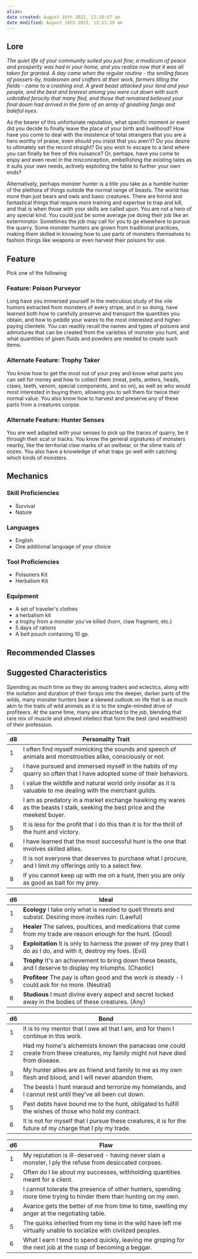 ```yaml
---
alias: 
date created: August 16th 2023, 12:10:57 am
date modified: August 16th 2023, 12:13:39 am
---
```

## Lore
*The quiet life of your community suited you just fine; a modicum of peace and prosperity was had in your home, and you realize now that it was all taken for granted. A day came when the regular routine - the smiling faces of passers-by, tradesmen and crafters at their work, farmers tilling the fields - came to a crashing end. A great beast attacked your land and your people, and the best and bravest among you were cut down with such unbridled ferocity that many fled, and those that remained believed your final doom had arrived in the form of an array of gnashing fangs and baleful eyes.*

As the bearer of this unfortunate reputation, what specific moment or event did you decide to finally leave the place of your birth and livelihood? How have you come to deal with the insistence of total strangers that you are a hero worthy of praise, even should you insist that you aren't? Do you desire to ultimately set the record straight? Do you wish to escape to a land where you can finally be free of this nuisance? Or, perhaps, have you come to enjoy and even revel in the misconception, embellishing the existing tales as it suits your own needs, actively exploiting the fable to further your own ends?

Alternatively, perhaps monster hunter is a title you take as a humble hunter of the plethora of things outside the normal range of beasts. The world has more than just bears and owls and basic creatures. There are horrid and fantastical things that require more training and expertise to trap and kill, and that is when those with your skills are called upon. You are not a hero of any special kind. You could just be some average joe doing their job like an exterminator. Sometimes the job may call for you to go elsewhere to pursue the quarry. Some monster hunters are grown from traditional practices, making them skilled in knowing how to use parts of monsters themselves to fashion things like weapons or even harvest their poisons for use.
## Feature
Pick one of the following
### Feature: Poison Purveyor
Long have you immersed yourself in the meticulous study of the vile humors extracted from monsters of every stripe, and in so doing, have learned both how to carefully preserve and transport the quantities you obtain, and how to peddle your wares to the most interested and higher-paying clientele. You can readily recall the names and types of poisons and admixtures that can be created from the varieties of monster you hunt, and what quantities of given fluids and powders are needed to create such items.

### Alternate Feature: Trophy Taker
You know how to get the most out of your prey and know what parts you can sell for money and how to collect them (meat, pelts, antlers, heads, claws, teeth, venom, special components, and so on), as well as who would most interested in buying them, allowing you to sell them for twice their normal value. You also know how to harvest and preserve any of these parts from a creatures corpse.

### Alternate Feature: Hunter Senses
You are well adapted with your senses to pick up the traces of quarry, be it through their scat or tracks. You know the general signatures of monsters nearby, like the territorial claw marks of an owlbear, or the slime trails of oozes. You also have a knowledge of what traps go well with catching which kinds of monsters.
## Mechanics
### Skill Proficiencies
- Survival
- Nature
### Languages
- English
- One additional language of your choice
### Tool Proficiencies
- Poisoners Kit
- Herbalism Kit
### Equipment
- A set of traveler's clothes
- a herbalism kit
- a trophy from a monster you've killed (horn, claw fragment, etc.)
- 5 days of rations
- A belt pouch containing 10 gp.
## Recommended Classes


## Suggested Characteristics
Spending as much time as they do among traders and eclectics, along with the isolation and duration of their forays into the deeper, darker parts of the wilds, many monster hunters bear a skewed outlook on life that is as much akin to the traits of wild animals as it is to the single-minded drive of profiteers. At the same time, many are attracted to the job, blending that rare mix of muscle and shrewd intellect that form the best (and wealthiest) of their profession.

|d8|Personality Trait|
|---|---|
|1|I often find myself mimicking the sounds and speech of animals and monstrosities alike, consciously or not.|
|2|I have pursued and immersed myself in the habits of my quarry so often that I have adopted some of their behaviors.|
|3|I value the wildlife and natural world only insofar as it is valuable to me dealing with the merchant guilds.|
|4|I am as predatory in a market exchange hawking my wares as the beasts I stalk, seeking the best price and the meekest buyer.|
|5|It is less for the profit that I do this than it is for the thrill of the hunt and victory.|
|6|I have learned that the most successful hunt is the one that involves skilled allies.|
|7|It is not everyone that deserves to purchase what I procure, and I limit my offerings only to a select few.|
|8|If you cannot keep up with me on a hunt, then you are only as good as bait for my prey.|

|d6|Ideal|
|---|---|
|1|**Ecology** I take only what is needed to quell threats and subsist. Desiring more invites ruin. (Lawful)|
|2|**Healer** The salves, poultices, and medications that come from my trade are reason enough for the hunt. (Good)|
|3|**Exploitation** It is only to harness the power of my prey that I do as I do, and with it, destroy my foes. (Evil)|
|4|**Trophy** It's an achievement to bring down these beasts, and I deserve to display my triumphs. (Chaotic)|
|5|**Profiteer** The pay is often good and the work is steady - I could ask for no more. (Neutral)|
|6|**Studious** I must divine every aspect and secret locked away in the bodies of these creatures. (Any)|

|d6|Bond|
|---|---|
|1|It is to my mentor that I owe all that I am, and for them I continue in this work.|
|2|Had my home's alchemists known the panaceas one could create from these creatures, my family might not have died from disease.|
|3|My hunter allies are as friend and family to me as my own flesh and blood, and I will never abandon them.|
|4|The beasts I hunt maraud and terrorize my homelands, and I cannot rest until they've all been cut down.|
|5|Past debts have bound me to the hunt, obligated to fulfill the wishes of those who hold my contract.|
|6|It is not for myself that I pursue these creatures, it is for the future of my charge that I ply my trade.|

|d6|Flaw|
|---|---|
|1|My reputation is ill-deserved - having never slain a monster, I ply the refuse from desiccated corpses.|
|2|Often do I lie about my successes, withholding quantities meant for a client.|
|3|I cannot tolerate the presence of other hunters, spending more time trying to hinder them than hunting on my own.|
|4|Avarice gets the better of me from time to time, swelling my anger at the negotiating table.|
|5|The quirks inherited from my time in the wild have left me virtually unable to socialize with civilized peoples.|
|6|What I earn I tend to spend quickly, leaving me groping for the next job at the cusp of becoming a beggar.|
